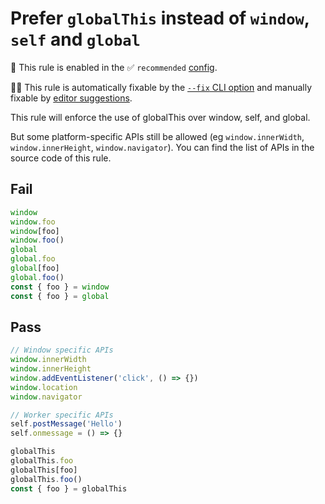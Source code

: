 # Prefer `globalThis` instead of `window`, `self` and `global`

💼 This rule is enabled in the ✅ `recommended` [config](https://github.com/sindresorhus/eslint-plugin-unicorn#preset-configs-eslintconfigjs).

🔧💡 This rule is automatically fixable by the [`--fix` CLI option](https://eslint.org/docs/latest/user-guide/command-line-interface#--fix) and manually fixable by [editor suggestions](https://eslint.org/docs/latest/use/core-concepts#rule-suggestions).

<!-- end auto-generated rule header -->
<!-- Do not manually modify this header. Run: `npm run fix:eslint-docs` -->

This rule will enforce the use of globalThis over window, self, and global.

But some platform-specific APIs still be allowed (eg `window.innerWidth`, `window.innerHeight`, `window.navigator`). You can find the list of APIs in the source code of this rule.

## Fail

```js
window
window.foo
window[foo]
window.foo()
global
global.foo
global[foo]
global.foo()
const { foo } = window
const { foo } = global
```

## Pass

```js
// Window specific APIs
window.innerWidth
window.innerHeight
window.addEventListener('click', () => {})
window.location
window.navigator

// Worker specific APIs
self.postMessage('Hello')
self.onmessage = () => {}

globalThis
globalThis.foo
globalThis[foo]
globalThis.foo()
const { foo } = globalThis
```

